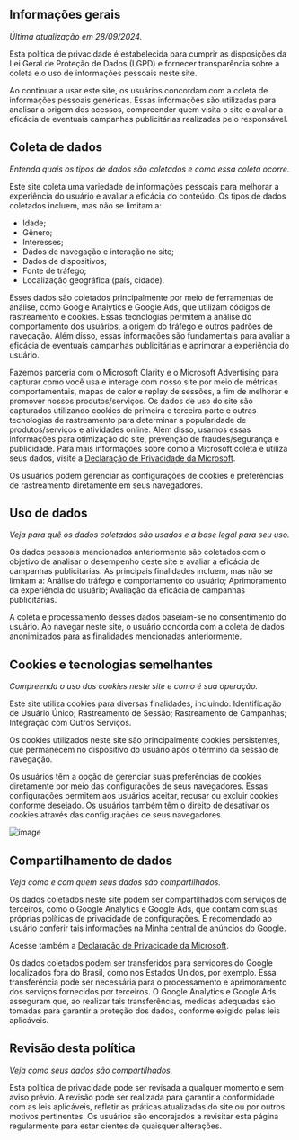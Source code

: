 ## Informações gerais
_Última atualização em 28/09/2024._

Esta política de privacidade é estabelecida para cumprir as disposições da Lei Geral de Proteção de Dados (LGPD) e fornecer transparência sobre a coleta e o uso de informações pessoais neste site.

Ao continuar a usar este site, os usuários concordam com a coleta de informações pessoais genéricas. Essas informações são utilizadas para analisar a origem dos acessos, compreender quem visita o site e avaliar a eficácia de eventuais campanhas publicitárias realizadas pelo responsável.

## Coleta de dados
_Entenda quais os tipos de dados são coletados e como essa coleta ocorre._

Este site coleta uma variedade de informações pessoais para melhorar a experiência do usuário e avaliar a eficácia do conteúdo. Os tipos de dados coletados incluem, mas não se limitam a:
- Idade;
- Gênero;
- Interesses;
- Dados de navegação e interação no site;
- Dados de dispositivos;
- Fonte de tráfego;
- Localização geográfica (país, cidade).

Esses dados são coletados principalmente por meio de ferramentas de análise, como Google Analytics e Google Ads, que utilizam códigos de rastreamento e cookies. Essas tecnologias permitem a análise do comportamento dos usuários, a origem do tráfego e outros padrões de navegação. Além disso, essas informações são fundamentais para avaliar a eficácia de eventuais campanhas publicitárias e aprimorar a experiência do usuário.

Fazemos parceria com o Microsoft Clarity e o Microsoft Advertising para capturar como você usa e interage com nosso site por meio de métricas comportamentais, mapas de calor e replay de sessões, a fim de melhorar e promover nossos produtos/serviços. Os dados de uso do site são capturados utilizando cookies de primeira e terceira parte e outras tecnologias de rastreamento para determinar a popularidade de produtos/serviços e atividades online. Além disso, usamos essas informações para otimização do site, prevenção de fraudes/segurança e publicidade. Para mais informações sobre como a Microsoft coleta e utiliza seus dados, visite a [Declaração de Privacidade da Microsoft](https://www.microsoft.com/privacy/privacystatement).

Os usuários podem gerenciar as configurações de cookies e preferências de rastreamento diretamente em seus navegadores.

## Uso de dados
_Veja para quê os dados coletados são usados e a base legal para seu uso._

Os dados pessoais mencionados anteriormente são coletados com o objetivo de analisar o desempenho deste site e avaliar a eficácia de campanhas publicitárias. As principais finalidades incluem, mas não se limitam a: Análise do tráfego e comportamento do usuário; Aprimoramento da experiência do usuário; Avaliação da eficácia de campanhas publicitárias.

A coleta e processamento desses dados baseiam-se no consentimento do usuário. Ao navegar neste site, o usuário concorda com a coleta de dados anonimizados para as finalidades mencionadas anteriormente.

## Cookies e tecnologias semelhantes
_Compreenda o uso dos cookies neste site e como é sua operação._

Este site utiliza cookies para diversas finalidades, incluindo: Identificação de Usuário Único; Rastreamento de Sessão; Rastreamento de Campanhas; Integração com Outros Serviços.

Os cookies utilizados neste site são principalmente cookies persistentes, que permanecem no dispositivo do usuário após o término da sessão de navegação.

Os usuários têm a opção de gerenciar suas preferências de cookies diretamente por meio das configurações de seus navegadores. Essas configurações permitem aos usuários aceitar, recusar ou excluir cookies conforme desejado. Os usuários também têm o direito de desativar os cookies através das configurações de seus navegadores.

![image](https://media2.dev.to/dynamic/image/width=800%2Cheight=%2Cfit=scale-down%2Cgravity=auto%2Cformat=auto/https%3A%2F%2Fwww.josephharveyangeles.com%2Fstatics%2Fimages%2Fblogs%2F2019%2Fvue-markdown-blog%2Ffoo.png)

## Compartilhamento de dados
_Veja como e com quem seus dados são compartilhados._

Os dados coletados neste site podem ser compartilhados com serviços de terceiros, como o Google Analytics e Google Ads, que contam com suas próprias políticas de privacidade de configurações. É recomendado ao usuário conferir tais informações na [Minha central de anúncios do Google](https://myadcenter.google.com/).

Acesse também a [Declaração de Privacidade da Microsoft](https://www.microsoft.com/pt-BR/privacy/privacystatement).

Os dados coletados podem ser transferidos para servidores do Google localizados fora do Brasil, como nos Estados Unidos, por exemplo. Essa transferência pode ser necessária para o processamento e aprimoramento dos serviços fornecidos por terceiros. O Google Analytics e Google Ads asseguram que, ao realizar tais transferências, medidas adequadas são tomadas para garantir a proteção dos dados, conforme exigido pelas leis aplicáveis.

## Revisão desta política
_Veja como seus dados são compartilhados._

Esta política de privacidade pode ser revisada a qualquer momento e sem aviso prévio. A revisão pode ser realizada para garantir a conformidade com as leis aplicáveis, refletir as práticas atualizadas do site ou por outros motivos pertinentes. Os usuários são encorajados a revisitar esta página regularmente para estar cientes de quaisquer alterações.